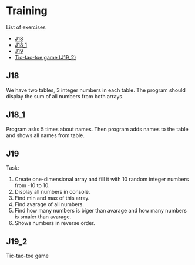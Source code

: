 # Training
List of exercises

* [J18](#J18)
* [J18_1](#J18_1)
* [J19](#J19)
* [Tic-tac-toe game (J19_2)](#J19_2)



## J18

We have two tables, 3 integer numbers in each table.
The program should display the sum of all numbers from both arrays.

## J18_1

Program asks 5 times about names. Then program adds names to the table and shows all names from table.

## J19

Task:
  1. Create one-dimensional array and fill it with 10 random integer numbers from -10 to 10.
  2. Display all numbers in console.
  3. Find min and max of this array.
  4. Find avarage of all numbers.
  5. Find how many numbers is biger than avarage and how many numbers is smaler than avarage.
  6. Shows numbers in reverse order.

## J19_2

Tic-tac-toe game


